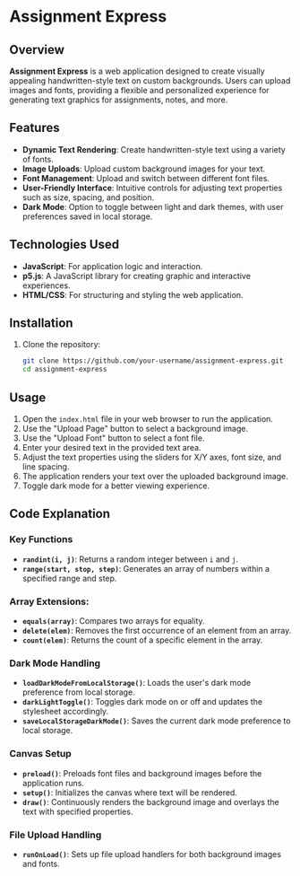 # Assignment Express

## Overview
**Assignment Express** is a web application designed to create visually appealing handwritten-style text on custom backgrounds. Users can upload images and fonts, providing a flexible and personalized experience for generating text graphics for assignments, notes, and more.

## Features
- **Dynamic Text Rendering**: Create handwritten-style text using a variety of fonts.
- **Image Uploads**: Upload custom background images for your text.
- **Font Management**: Upload and switch between different font files.
- **User-Friendly Interface**: Intuitive controls for adjusting text properties such as size, spacing, and position.
- **Dark Mode**: Option to toggle between light and dark themes, with user preferences saved in local storage.

## Technologies Used
- **JavaScript**: For application logic and interaction.
- **p5.js**: A JavaScript library for creating graphic and interactive experiences.
- **HTML/CSS**: For structuring and styling the web application.

## Installation
1. Clone the repository:
   ```bash
   git clone https://github.com/your-username/assignment-express.git
   cd assignment-express
## Usage
1. Open the `index.html` file in your web browser to run the application.
2. Use the "Upload Page" button to select a background image.
3. Use the "Upload Font" button to select a font file.
4. Enter your desired text in the provided text area.
5. Adjust the text properties using the sliders for X/Y axes, font size, and line spacing.
6. The application renders your text over the uploaded background image.
7. Toggle dark mode for a better viewing experience.

## Code Explanation

### Key Functions
- **`randint(i, j)`**: Returns a random integer between `i` and `j`.
- **`range(start, stop, step)`**: Generates an array of numbers within a specified range and step.

### Array Extensions:
- **`equals(array)`**: Compares two arrays for equality.
- **`delete(elem)`**: Removes the first occurrence of an element from an array.
- **`count(elem)`**: Returns the count of a specific element in the array.

### Dark Mode Handling
- **`loadDarkModeFromLocalStorage()`**: Loads the user's dark mode preference from local storage.
- **`darkLightToggle()`**: Toggles dark mode on or off and updates the stylesheet accordingly.
- **`saveLocalStorageDarkMode()`**: Saves the current dark mode preference to local storage.

### Canvas Setup
- **`preload()`**: Preloads font files and background images before the application runs.
- **`setup()`**: Initializes the canvas where text will be rendered.
- **`draw()`**: Continuously renders the background image and overlays the text with specified properties.

### File Upload Handling
- **`runOnLoad()`**: Sets up file upload handlers for both background images and fonts.
